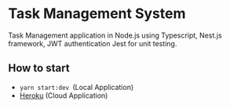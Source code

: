 # Task Management System

Task Management application in Node.js using Typescript, Nest.js framework, JWT authentication Jest for unit testing.

## How to start

- `yarn start:dev `(Local Application)
- [Heroku](https://task-management-gabrielm.herokuapp.com/tasks) (Cloud Application)
